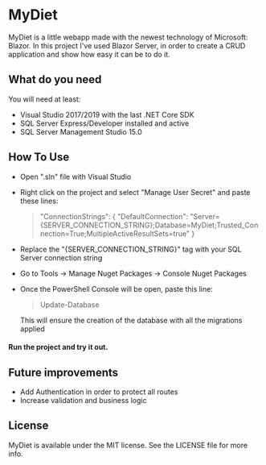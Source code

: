 # MyDiet
MyDiet is a little webapp made with the newest technology of Microsoft: Blazor. In this project I've used Blazor Server, in order to create a CRUD application and show how easy it can be to do it.

## What do you need
You will need at least: 
- Visual Studio 2017/2019 with the last .NET Core SDK
- SQL Server Express/Developer installed and active
- SQL Server Management Studio 15.0

## How To Use
- Open ".sln" file with Visual Studio
- Right click on the project and select "Manage User Secret" and paste these lines:

  > "ConnectionStrings": {
    "DefaultConnection": "Server={SERVER_CONNECTION_STRING};Database=MyDiet;Trusted_Connection=True;MultipleActiveResultSets=true"
  }
- Replace the "{SERVER_CONNECTION_STRING}" tag with your SQL Server connection string
- Go to Tools -> Manage Nuget Packages -> Console Nuget Packages
- Once the PowerShell Console will be open, paste this line:

  > Update-Database
  
  This will ensure the creation of the database with all the migrations applied
  
#### Run the project and try it out.

## Future improvements
- Add Authentication in order to protect all routes
- Increase validation and business logic

## License
MyDiet is available under the MIT license. See the LICENSE file for more info.
